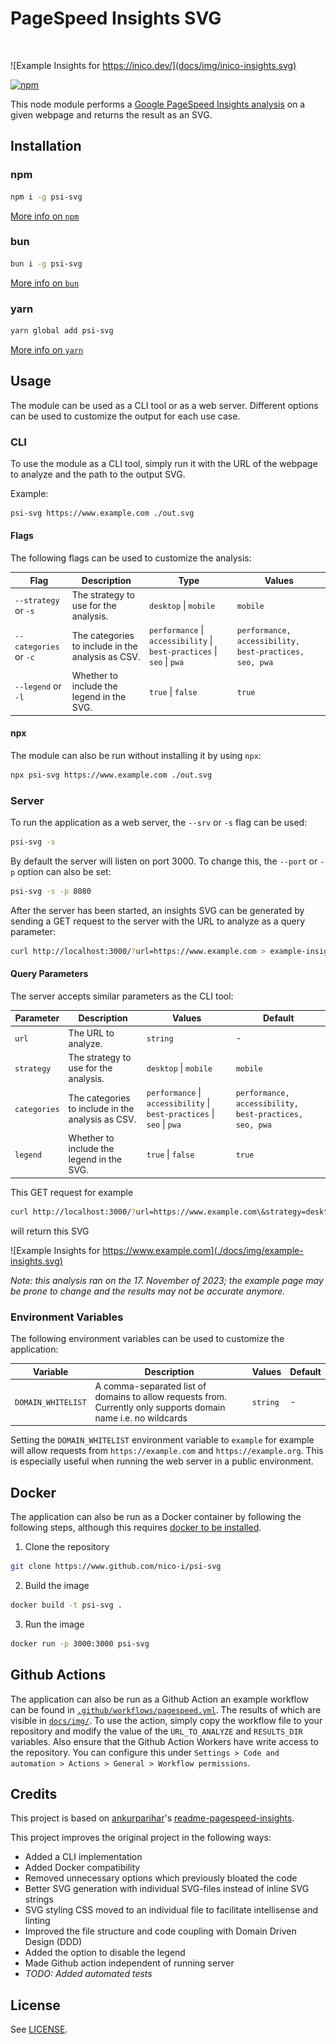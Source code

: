 # PageSpeed Insights SVG

<br/>

![Example Insights for https://inico.dev/](docs/img/inico-insights.svg)

[![npm](https://nodei.co/npm/psi-svg.png?downloads=true)](https://www.npmjs.com/package/psi-svg)

This node module performs a [Google PageSpeed Insights analysis](https://developers.google.com/speed/pagespeed/insights/) on a given webpage and returns the result as an SVG.

## Installation

### npm

```bash
npm i -g psi-svg
```

[More info on `npm`](https://www.npmjs.com/)

### bun

```bash
bun i -g psi-svg
```

[More info on `bun`](https://bun.sh/)

### yarn

```bash
yarn global add psi-svg
```

[More info on `yarn`](https://yarnpkg.com/)

## Usage

The module can be used as a CLI tool or as a web server. Different options can be used to customize the output for each use case.

### CLI

To use the module as a CLI tool, simply run it with the URL of the webpage to analyze and the path to the output SVG.

Example:

```bash
psi-svg https://www.example.com ./out.svg
```

#### Flags

The following flags can be used to customize the analysis:

| Flag                   | Description                                       | Type                                                                   | Values                                                 |
| ---------------------- | ------------------------------------------------- | ---------------------------------------------------------------------- | ------------------------------------------------------ |
| `--strategy` or `-s`   | The strategy to use for the analysis.             | `desktop` \| `mobile`                                                  | `mobile`                                               |
| `--categories` or `-c` | The categories to include in the analysis as CSV. | `performance` \| `accessibility` \| `best-practices` \| `seo` \| `pwa` | `performance, accessibility, best-practices, seo, pwa` |
| `--legend` or `-l`     | Whether to include the legend in the SVG.         | `true` \| `false`                                                      | `true`                                                 |

#### npx

The module can also be run without installing it by using `npx`:

```bash
npx psi-svg https://www.example.com ./out.svg
```

### Server

To run the application as a web server, the `--srv` or `-s` flag can be used:

```bash
psi-svg -s
```

By default the server will listen on port 3000. To change this, the `--port` or `-p` option can also be set:

```bash
psi-svg -s -p 8080
```

After the server has been started, an insights SVG can be generated by sending a GET request to the server with the URL to analyze as a query parameter:

```bash
curl http://localhost:3000/?url=https://www.example.com > example-insights.svg
```

#### Query Parameters

The server accepts similar parameters as the CLI tool:

| Parameter    | Description                                       | Values                                                                 | Default                                                |
| ------------ | ------------------------------------------------- | ---------------------------------------------------------------------- | ------------------------------------------------------ |
| `url`        | The URL to analyze.                               | `string`                                                               | -                                                      |
| `strategy`   | The strategy to use for the analysis.             | `desktop` \| `mobile`                                                  | `mobile`                                               |
| `categories` | The categories to include in the analysis as CSV. | `performance` \| `accessibility` \| `best-practices` \| `seo` \| `pwa` | `performance, accessibility, best-practices, seo, pwa` |
| `legend`     | Whether to include the legend in the SVG.         | `true` \| `false`                                                      | `true`                                                 |

This GET request for example

```bash
curl http://localhost:3000/?url=https://www.example.com\&strategy=desktop\&categories=performance,accessibility,seo\&legend=false > example-insights.svg
```

will return this SVG

![Example Insights for https://www.example.com](./docs/img/example-insights.svg)

*Note: this analysis ran on the 17. November of 2023; the example page may be prone to change and the results may not be accurate anymore.*

### Environment Variables

The following environment variables can be used to customize the application:

| Variable           | Description                                                                                                     | Values   | Default |
| ------------------ | --------------------------------------------------------------------------------------------------------------- | -------- | ------- |
| `DOMAIN_WHITELIST` | A comma-separated list of domains to allow requests from. Currently only supports domain name i.e. no wildcards | `string` | -       |

Setting the `DOMAIN_WHITELIST` environment variable to `example` for example will allow requests from `https://example.com` and `https://example.org`. This is especially useful when running the web server in a public environment.

## Docker

The application can also be run as a Docker container by following the following steps, although this requires [docker to be installed](https://docs.docker.com/engine/install/).

1. Clone the repository

```bash
git clone https://www.github.com/nico-i/psi-svg
```

2. Build the image

```bash
docker build -t psi-svg .
```

3. Run the image

```bash
docker run -p 3000:3000 psi-svg
```

## Github Actions

The application can also be run as a Github Action an example workflow can be found in [`.github/workflows/pagespeed.yml`](.github/workflows/pagespeed.yml). The results of which are visible in [`docs/img/`](docs/img/). To use the action, simply copy the workflow file to your repository and modify the value of the `URL_TO_ANALYZE` and `RESULTS_DIR` variables. Also ensure that the Github Action Workers have write access to the repository. You can configure this under `Settings > Code and automation > Actions > General > Workflow permissions`.

## Credits

This project is based on [ankurparihar](https://github.com/ankurparihar)'s [readme-pagespeed-insights](https://github.com/ankurparihar/readme-pagespeed-insights).

This project improves the original project in the following ways:

* Added a CLI implementation
* Added Docker compatibility
* Removed unnecessary options which previously bloated the code
* Better SVG generation with individual SVG-files instead of inline SVG strings
* SVG styling CSS moved to an individual file to facilitate intellisense and linting
* Improved the file structure and code coupling with Domain Driven Design (DDD)
* Added the option to disable the legend
* Made Github action independent of running server
* *TODO: Added automated tests*

## License

See [LICENSE](LICENSE).
